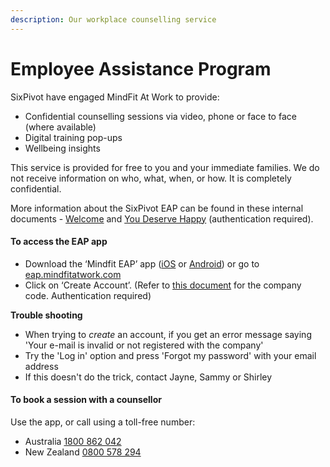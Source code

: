 ```yaml
---
description: Our workplace counselling service
---
```


# Employee Assistance Program

SixPivot have engaged MindFit At Work to provide:

* Confidential counselling sessions via video, phone or face to face (where available)
* Digital training pop-ups
* Wellbeing insights

This service is provided for free to you and your immediate families. We do not receive information on who, what, when, or how. It is completely confidential.

More information about the SixPivot EAP can be found in these internal documents - [Welcome](https://sixpivot.sharepoint.com/:b:/s/HR/ETmG4ckfbitPhbp_3eGAkroBDhybp5SGCVgkZRX3LhklkQ?e=b79RGZ) and [You Deserve Happy](https://sixpivot.sharepoint.com/:b:/s/HR/ETC1QwPu6JVEj_HzSqFh1SABk6AYsMdaza1d0GizFDJcgA?e=RRUybN) (authentication required).

#### To access the EAP app

* Download the ‘Mindfit EAP’ app ([iOS](https://apps.apple.com/au/app/mindfit-eap/id1640257127) or [Android](https://play.google.com/store/apps/details?id=com.eap.mindfit)) or go to [eap.mindfitatwork.com](https://eap.mindfitatwork.com/)
* Click on ‘Create Account’. (Refer to [this document](https://sixpivot.sharepoint.com/:b:/s/HR/ETmG4ckfbitPhbp_3eGAkroBDhybp5SGCVgkZRX3LhklkQ?e=b79RGZ) for the company code. Authentication required)

**Trouble shooting**

* When trying to _create_ an account, if you get an error message saying 'Your e-mail is invalid or not registered with the company'
* Try the 'Log in' option and press 'Forgot my password' with your email address
* If this doesn't do the trick, contact Jayne, Sammy or Shirley&#x20;

#### To book a session with a counsellor

Use the app, or call using a toll-free number:

* Australia [1800 862 042](tel:1800862042)
* New Zealand [0800 578 294](tel:0800578294)
